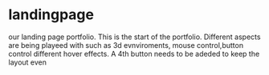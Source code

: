 # landingpage
our landing page portfolio. 
This is the start of the portfolio. Different aspects are being playeed with such as 3d evnviroments, mouse control,button control different hover effects. 
A 4th button needs to be adeded to keep the layout even

